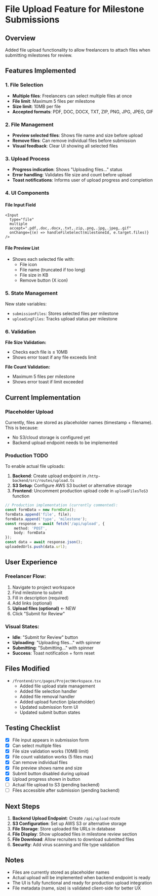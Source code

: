 # File Upload Feature for Milestone Submissions

## Overview
Added file upload functionality to allow freelancers to attach files when submitting milestones for review.

## Features Implemented

### 1. File Selection
- **Multiple files**: Freelancers can select multiple files at once
- **File limit**: Maximum 5 files per milestone
- **Size limit**: 10MB per file
- **Accepted formats**: PDF, DOC, DOCX, TXT, ZIP, PNG, JPG, JPEG, GIF

### 2. File Management
- **Preview selected files**: Shows file name and size before upload
- **Remove files**: Can remove individual files before submission
- **Visual feedback**: Clear UI showing all selected files

### 3. Upload Process
- **Progress indication**: Shows "Uploading files..." status
- **Error handling**: Validates file size and count before upload
- **Toast notifications**: Informs user of upload progress and completion

### 4. UI Components

#### File Input Field
```tsx
<Input
  type="file"
  multiple
  accept=".pdf,.doc,.docx,.txt,.zip,.png,.jpg,.jpeg,.gif"
  onChange={(e) => handleFileSelect(milestoneId, e.target.files)}
/>
```

#### File Preview List
- Shows each selected file with:
  - File icon
  - File name (truncated if too long)
  - File size in KB
  - Remove button (X icon)

### 5. State Management

New state variables:
- `submissionFiles`: Stores selected files per milestone
- `uploadingFiles`: Tracks upload status per milestone

### 6. Validation

**File Size Validation:**
- Checks each file is ≤ 10MB
- Shows error toast if any file exceeds limit

**File Count Validation:**
- Maximum 5 files per milestone
- Shows error toast if limit exceeded

## Current Implementation

### Placeholder Upload
Currently, files are stored as placeholder names (timestamp + filename). This is because:
- No S3/cloud storage is configured yet
- Backend upload endpoint needs to be implemented

### Production TODO
To enable actual file uploads:

1. **Backend**: Create upload endpoint in `/http-backend/src/routes/upload.ts`
2. **S3 Setup**: Configure AWS S3 bucket or alternative storage
3. **Frontend**: Uncomment production upload code in `uploadFilesToS3` function

```typescript
// Production implementation (currently commented):
const formData = new FormData();
formData.append('file', file);
formData.append('type', 'milestone');
const response = await fetch('/api/upload', {
    method: 'POST',
    body: formData
});
const data = await response.json();
uploadedUrls.push(data.url);
```

## User Experience

### Freelancer Flow:
1. Navigate to project workspace
2. Find milestone to submit
3. Fill in description (required)
4. Add links (optional)
5. **Upload files (optional)** ← NEW
6. Click "Submit for Review"

### Visual States:
- **Idle**: "Submit for Review" button
- **Uploading**: "Uploading files..." with spinner
- **Submitting**: "Submitting..." with spinner
- **Success**: Toast notification + form reset

## Files Modified

- `/frontend/src/pages/ProjectWorkspace.tsx`
  - Added file upload state management
  - Added file selection handler
  - Added file removal handler
  - Added upload function (placeholder)
  - Updated submission form UI
  - Updated submit button states

## Testing Checklist

- [x] File input appears in submission form
- [x] Can select multiple files
- [x] File size validation works (10MB limit)
- [x] File count validation works (5 files max)
- [x] Can remove individual files
- [x] File preview shows name and size
- [x] Submit button disabled during upload
- [x] Upload progress shown in button
- [ ] Actual file upload to S3 (pending backend)
- [ ] Files accessible after submission (pending backend)

## Next Steps

1. **Backend Upload Endpoint**: Create `/api/upload` route
2. **S3 Configuration**: Set up AWS S3 or alternative storage
3. **File Storage**: Store uploaded file URLs in database
4. **File Display**: Show uploaded files in milestone review section
5. **File Download**: Allow recruiters to download submitted files
6. **Security**: Add virus scanning and file type validation

## Notes

- Files are currently stored as placeholder names
- Actual upload will be implemented when backend endpoint is ready
- The UI is fully functional and ready for production upload integration
- File metadata (name, size) is validated client-side for better UX
